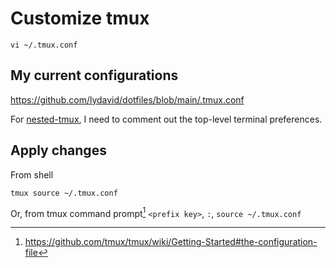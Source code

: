 
# Customize tmux
```
vi ~/.tmux.conf
```

## My current configurations
https://github.com/lydavid/dotfiles/blob/main/.tmux.conf

For [nested-tmux](nested-tmux.md), I need to comment out the top-level terminal preferences.

## Apply changes

From shell
```
tmux source ~/.tmux.conf
```

Or, from tmux command prompt[^1]
`<prefix key>`, `:`, `source ~/.tmux.conf`

[^1]: https://github.com/tmux/tmux/wiki/Getting-Started#the-configuration-file